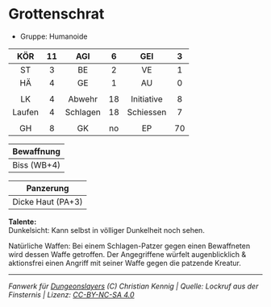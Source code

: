 # Grottenschrat  
- Gruppe: Humanoide  

| KÖR | 11 | AGI | 6 | GEI | 3 |
| :-: | :-: | :-: | :-: | :-: | :-: |
| ST | 3 | BE | 2 | VE | 1 |
| HÄ | 4 | GE | 1 | AU | 0 |
|  |
| LK | 4 | Abwehr | 18 | Initiative | 8 |
| Laufen | 4 | Schlagen | 18 | Schiessen | 7 |
|  |
| GH | 8 | GK | no | EP | 70 |

| Bewaffnung |
| --- |
| Biss (WB+4) |


| Panzerung |
| --- |
| Dicke Haut (PA+3) |


**Talente:**  
Dunkelsicht: Kann selbst in völliger Dunkelheit noch sehen.

Natürliche Waffen: Bei einem Schlagen-Patzer gegen einen Bewaffneten wird dessen Waffe getroffen. Der Angegriffene würfelt augenblicklich & aktionsfrei einen Angriff mit seiner Waffe gegen die patzende Kreatur.





___
*Fanwerk für [Dungeonslayers](https://www.dungeonslayers.net/) (C) Christian Kennig | Quelle: Lockruf aus der Finsternis | Lizenz: [CC-BY-NC-SA 4.0](https://creativecommons.org/licenses/by-nc-sa/4.0/deed.de)*